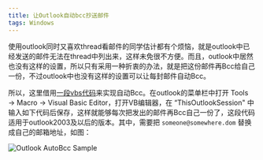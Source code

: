 ```yaml
---
title: 让Outlook自动bcc抄送邮件
tags: Windows
---
```


使用outlook同时又喜欢thread看邮件的同学估计都有个烦恼，就是outlook中已经发送的邮件无法在thread中列出来，这样未免很不方便。而且，outlook中居然也没有这样的设置，所以只有采用一种折衷的办法，就是把这份邮件再Bcc给自己一份，不过outlook中也没有这样的设置可以让每封邮件自动Bcc。

所以，这里借用[一段vbs代码](http://www.outlookcode.com/article.aspx?id=72)来实现自动Bcc。在outlook的菜单栏中打开 Tools → Macro → Visual Basic Editor，打开VB编辑器，在 “ThisOutlookSession" 中输入如下代码后保存，这样就能够每次把发出的邮件再Bcc自己一份了，这段代码适用于outlook2003及以后的版本。其中，需要把 `someone@somewhere.dom` 替换成自己的邮箱地址，如图：

![Outlook AutoBcc Sample](http://lh5.ggpht.com/_AogbBxxzmC0/TFkPG6zQJsI/AAAAAAAAJiE/9kEia6Z8w-o/s800/outlook_autobcc.png)

<script src="https://gist.github.com/1477325.js?file=auto_bcc.vbs"></script>
